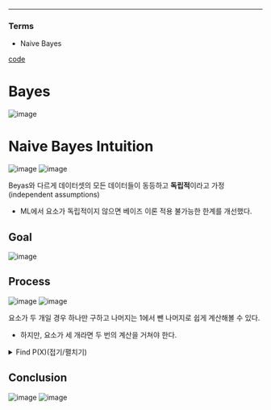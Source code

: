 ****
### Terms
- Naive Bayes

[code](https://github.com/EricChoii/ai-boot-camp-ablearn/blob/main/ai/machine-learning/supervised-learning/classification/codes/naive_bayes.ipynb)

# Bayes
![image](https://user-images.githubusercontent.com/39285147/178406887-84424b6b-2469-414c-9433-1c3f5565aa42.png)

# Naive Bayes Intuition
![image](https://user-images.githubusercontent.com/39285147/178408112-e5b39a5b-98e5-46e0-b04c-df0749e67c91.png)
![image](https://user-images.githubusercontent.com/39285147/178408167-355fa96a-eb74-41ae-ab78-f5acf821d634.png)

Beyas와 다르게 데이터셋의 모든 데이터들이 동등하고 **독립적**이라고 가정 (independent assumptions)
- ML에서 요소가 독립적이지 않으면 베이즈 이론 적용 불가능한 한계를 개선했다.

## Goal
![image](https://user-images.githubusercontent.com/39285147/178408141-16c9bd7d-0725-4245-aff8-a78e09a7622d.png)

## Process
![image](https://user-images.githubusercontent.com/39285147/178408577-14d7c57f-81ea-40ae-b0e6-79e75baf73e1.png)
![image](https://user-images.githubusercontent.com/39285147/178408872-5311a2a7-6cd1-433c-ba57-4f7a49c4ad44.png)

요소가 두 개일 경우 하나만 구하고 나머지는 1에서 뺀 나머지로 쉽게 계산해볼 수 있다.
- 하지만, 요소가 세 개라면 두 번의 계산을 거쳐야 한다.

<details markdown="1">
<summary>Find P(X)(접기/펼치기)</summary> 

![image](https://user-images.githubusercontent.com/39285147/178408431-0e56e190-084a-459c-93d6-e6f9d15f7300.png)
![image](https://user-images.githubusercontent.com/39285147/178408478-6b3ee1d3-f96f-4872-afe8-02a8fe823bcb.png)

새로운 데이터가 X와 유사한 요소를 보일 가능도

</details>

## Conclusion
![image](https://user-images.githubusercontent.com/39285147/178408907-09ca4cc3-0d06-48d4-a857-cf3aafea5098.png)
![image](https://user-images.githubusercontent.com/39285147/178411506-54e54b51-c568-4d39-816e-fb86ae243ffe.png)

